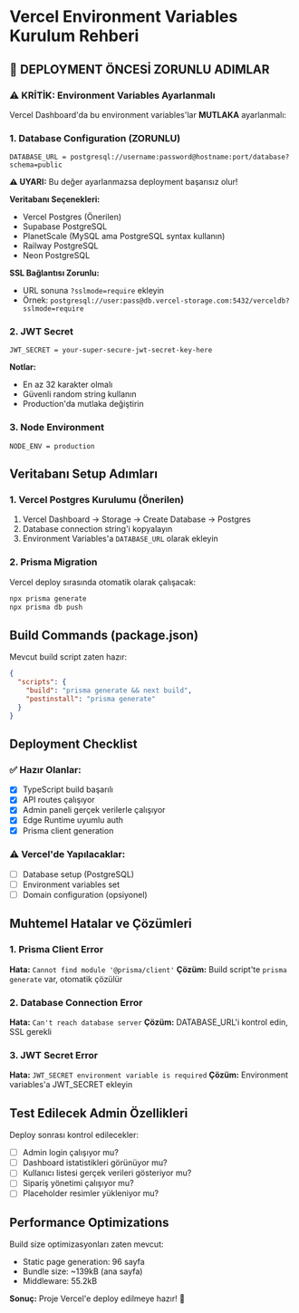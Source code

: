 # Vercel Environment Variables Kurulum Rehberi

## 🚨 DEPLOYMENT ÖNCESİ ZORUNLU ADIMLAR

### ⚠️ KRİTİK: Environment Variables Ayarlanmalı
Vercel Dashboard'da bu environment variables'lar **MUTLAKA** ayarlanmalı:

### 1. Database Configuration (ZORUNLU)
```
DATABASE_URL = postgresql://username:password@hostname:port/database?schema=public
```
**⚠️ UYARI:** Bu değer ayarlanmazsa deployment başarısız olur!

**Veritabanı Seçenekleri:**
- Vercel Postgres (Önerilen) 
- Supabase PostgreSQL
- PlanetScale (MySQL ama PostgreSQL syntax kullanın)
- Railway PostgreSQL
- Neon PostgreSQL

**SSL Bağlantısı Zorunlu:**
- URL sonuna `?sslmode=require` ekleyin
- Örnek: `postgresql://user:pass@db.vercel-storage.com:5432/verceldb?sslmode=require`

### 2. JWT Secret
```
JWT_SECRET = your-super-secure-jwt-secret-key-here
```
**Notlar:**
- En az 32 karakter olmalı
- Güvenli random string kullanın
- Production'da mutlaka değiştirin

### 3. Node Environment
```
NODE_ENV = production
```

## Veritabanı Setup Adımları

### 1. Vercel Postgres Kurulumu (Önerilen)
1. Vercel Dashboard → Storage → Create Database → Postgres
2. Database connection string'i kopyalayın
3. Environment Variables'a `DATABASE_URL` olarak ekleyin

### 2. Prisma Migration
Vercel deploy sırasında otomatik olarak çalışacak:
```bash
npx prisma generate
npx prisma db push
```

## Build Commands (package.json)
Mevcut build script zaten hazır:
```json
{
  "scripts": {
    "build": "prisma generate && next build",
    "postinstall": "prisma generate"
  }
}
```

## Deployment Checklist

### ✅ Hazır Olanlar:
- [x] TypeScript build başarılı
- [x] API routes çalışıyor
- [x] Admin paneli gerçek verilerle çalışıyor
- [x] Edge Runtime uyumlu auth
- [x] Prisma client generation

### ⚠️ Vercel'de Yapılacaklar:
- [ ] Database setup (PostgreSQL)
- [ ] Environment variables set
- [ ] Domain configuration (opsiyonel)

## Muhtemel Hatalar ve Çözümleri

### 1. Prisma Client Error
**Hata:** `Cannot find module '@prisma/client'`
**Çözüm:** Build script'te `prisma generate` var, otomatik çözülür

### 2. Database Connection Error
**Hata:** `Can't reach database server`
**Çözüm:** DATABASE_URL'i kontrol edin, SSL gerekli

### 3. JWT Secret Error
**Hata:** `JWT_SECRET environment variable is required`
**Çözüm:** Environment variables'a JWT_SECRET ekleyin

## Test Edilecek Admin Özellikleri

Deploy sonrası kontrol edilecekler:
- [ ] Admin login çalışıyor mu?
- [ ] Dashboard istatistikleri görünüyor mu?
- [ ] Kullanıcı listesi gerçek verileri gösteriyor mu?
- [ ] Sipariş yönetimi çalışıyor mu?
- [ ] Placeholder resimler yükleniyor mu?

## Performance Optimizations

Build size optimizasyonları zaten mevcut:
- Static page generation: 96 sayfa
- Bundle size: ~139kB (ana sayfa)
- Middleware: 55.2kB

**Sonuç:** Proje Vercel'e deploy edilmeye hazır! 🚀 